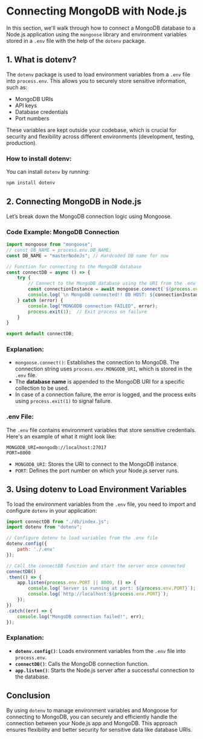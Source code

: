 # Connecting MongoDB with Node.js

In this section, we'll walk through how to connect a MongoDB database to a Node.js application using the `mongoose` library and environment variables stored in a `.env` file with the help of the `dotenv` package.

## 1. What is dotenv?

The `dotenv` package is used to load environment variables from a `.env` file into `process.env`. This allows you to securely store sensitive information, such as:
- MongoDB URIs
- API keys
- Database credentials
- Port numbers

These variables are kept outside your codebase, which is crucial for security and flexibility across different environments (development, testing, production).

### How to install dotenv:
You can install `dotenv` by running:
```bash
npm install dotenv
```

## 2. Connecting MongoDB in Node.js

Let’s break down the MongoDB connection logic using Mongoose.

### Code Example: MongoDB Connection

```js
import mongoose from "mongoose";
// const DB_NAME = process.env.DB_NAME; 
const DB_NAME = "masterNodeJs"; // Hardcoded DB name for now

// Function for connecting to the MongoDB database
const connectDB = async () => {
    try {
        // Connect to the MongoDB database using the URI from the .env file
        const connectionInstance = await mongoose.connect(`${process.env.MONGODB_URI}/${DB_NAME}`)
        console.log(`\n MongoDB connected!! DB HOST: ${connectionInstance.connection.host}`);
    } catch (error) {
        console.log("MONGODB connection FAILED", error);
        process.exit(1);  // Exit process on failure
    }
}

export default connectDB;
```

### Explanation:
- `mongoose.connect()`: Establishes the connection to MongoDB. The connection string uses `process.env.MONGODB_URI`, which is stored in the `.env` file.
- The **database name** is appended to the MongoDB URI for a specific collection to be used.
- In case of a connection failure, the error is logged, and the process exits using `process.exit(1)` to signal failure.

### .env File:
The `.env` file contains environment variables that store sensitive credentials. Here's an example of what it might look like:
```
MONGODB_URI=mongodb://localhost:27017
PORT=8000
```
- `MONGODB_URI`: Stores the URI to connect to the MongoDB instance.
- `PORT`: Defines the port number on which your Node.js server runs.

## 3. Using dotenv to Load Environment Variables

To load the environment variables from the `.env` file, you need to import and configure `dotenv` in your application:

```js
import connectDB from "./db/index.js";
import dotenv from "dotenv";

// Configure dotenv to load variables from the .env file
dotenv.config({
    path: './.env'
});

// Call the connectDB function and start the server once connected
connectDB()
.then(() => {
    app.listen(process.env.PORT || 8000, () => {
        console.log(`Server is running at port: ${process.env.PORT}`);
        console.log(`http://localhost:${process.env.PORT}`);
    });
})
.catch((err) => {
    console.log("MongoDB connection failed!", err);
});
```

### Explanation:
- **`dotenv.config()`**: Loads environment variables from the `.env` file into `process.env`.
- **`connectDB()`**: Calls the MongoDB connection function.
- **`app.listen()`**: Starts the Node.js server after a successful connection to the database.

## Conclusion

By using `dotenv` to manage environment variables and Mongoose for connecting to MongoDB, you can securely and efficiently handle the connection between your Node.js app and MongoDB. This approach ensures flexibility and better security for sensitive data like database URIs.
